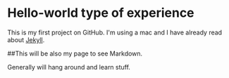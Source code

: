 # Hello-world type of experience

This is my first project on GitHub. I'm using a mac and I have already read about [Jekyll](https://jekyllrb.com/). 

##This will be also my page to see Markdown. 

Generally will hang around and learn stuff.
